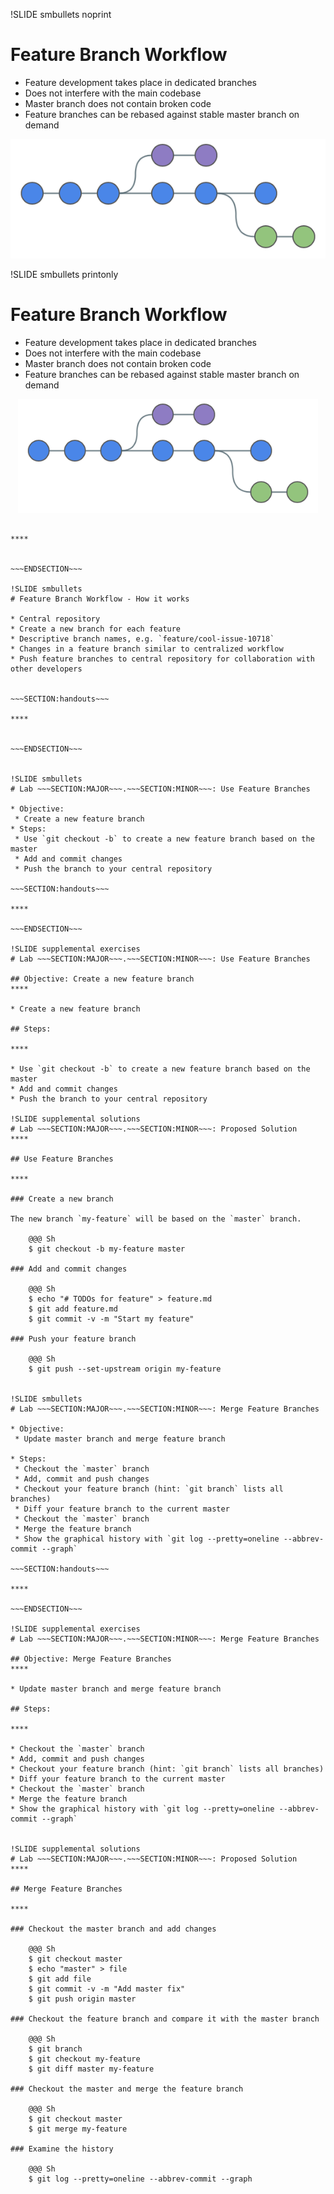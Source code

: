 !SLIDE smbullets noprint
# Feature Branch Workflow

* Feature development takes place in dedicated branches
* Does not interfere with the main codebase
* Master branch does not contain broken code
* Feature branches can be rebased against stable master branch on demand

<center><img src="../../_images/workflows/git_feature_branch_workflow_01.png" alt="Feature Branch Workflow"/></center>

!SLIDE smbullets printonly
# Feature Branch Workflow

* Feature development takes place in dedicated branches
* Does not interfere with the main codebase
* Master branch does not contain broken code
* Feature branches can be rebased against stable master branch on demand

<center><img src="../../_images/workflows/git_feature_branch_workflow_01.png" style="width:480px;height:182px" alt="Feature Branch Workflow"/></center>

~~~SECTION:handouts~~~

****


~~~ENDSECTION~~~

!SLIDE smbullets
# Feature Branch Workflow - How it works

* Central repository
* Create a new branch for each feature
* Descriptive branch names, e.g. `feature/cool-issue-10718`
* Changes in a feature branch similar to centralized workflow
* Push feature branches to central repository for collaboration with other developers


~~~SECTION:handouts~~~

****


~~~ENDSECTION~~~


!SLIDE smbullets
# Lab ~~~SECTION:MAJOR~~~.~~~SECTION:MINOR~~~: Use Feature Branches

* Objective:
 * Create a new feature branch
* Steps:
 * Use `git checkout -b` to create a new feature branch based on the master
 * Add and commit changes
 * Push the branch to your central repository

~~~SECTION:handouts~~~

****

~~~ENDSECTION~~~

!SLIDE supplemental exercises
# Lab ~~~SECTION:MAJOR~~~.~~~SECTION:MINOR~~~: Use Feature Branches

## Objective: Create a new feature branch
****

* Create a new feature branch

## Steps:

****

* Use `git checkout -b` to create a new feature branch based on the master
* Add and commit changes
* Push the branch to your central repository

!SLIDE supplemental solutions
# Lab ~~~SECTION:MAJOR~~~.~~~SECTION:MINOR~~~: Proposed Solution
****

## Use Feature Branches

****

### Create a new branch

The new branch `my-feature` will be based on the `master` branch.

    @@@ Sh
    $ git checkout -b my-feature master

### Add and commit changes

    @@@ Sh
    $ echo "# TODOs for feature" > feature.md
    $ git add feature.md
    $ git commit -v -m "Start my feature"

### Push your feature branch

    @@@ Sh
    $ git push --set-upstream origin my-feature


!SLIDE smbullets
# Lab ~~~SECTION:MAJOR~~~.~~~SECTION:MINOR~~~: Merge Feature Branches

* Objective:
 * Update master branch and merge feature branch

* Steps:
 * Checkout the `master` branch
 * Add, commit and push changes
 * Checkout your feature branch (hint: `git branch` lists all branches)
 * Diff your feature branch to the current master
 * Checkout the `master` branch
 * Merge the feature branch
 * Show the graphical history with `git log --pretty=oneline --abbrev-commit --graph`

~~~SECTION:handouts~~~

****

~~~ENDSECTION~~~

!SLIDE supplemental exercises
# Lab ~~~SECTION:MAJOR~~~.~~~SECTION:MINOR~~~: Merge Feature Branches

## Objective: Merge Feature Branches
****

* Update master branch and merge feature branch

## Steps:

****

* Checkout the `master` branch
* Add, commit and push changes
* Checkout your feature branch (hint: `git branch` lists all branches)
* Diff your feature branch to the current master
* Checkout the `master` branch
* Merge the feature branch
* Show the graphical history with `git log --pretty=oneline --abbrev-commit --graph`


!SLIDE supplemental solutions
# Lab ~~~SECTION:MAJOR~~~.~~~SECTION:MINOR~~~: Proposed Solution
****

## Merge Feature Branches

****

### Checkout the master branch and add changes

    @@@ Sh
    $ git checkout master
    $ echo "master" > file
    $ git add file
    $ git commit -v -m "Add master fix"
    $ git push origin master

### Checkout the feature branch and compare it with the master branch

    @@@ Sh
    $ git branch
    $ git checkout my-feature
    $ git diff master my-feature

### Checkout the master and merge the feature branch

    @@@ Sh
    $ git checkout master
    $ git merge my-feature

### Examine the history

    @@@ Sh
    $ git log --pretty=oneline --abbrev-commit --graph






